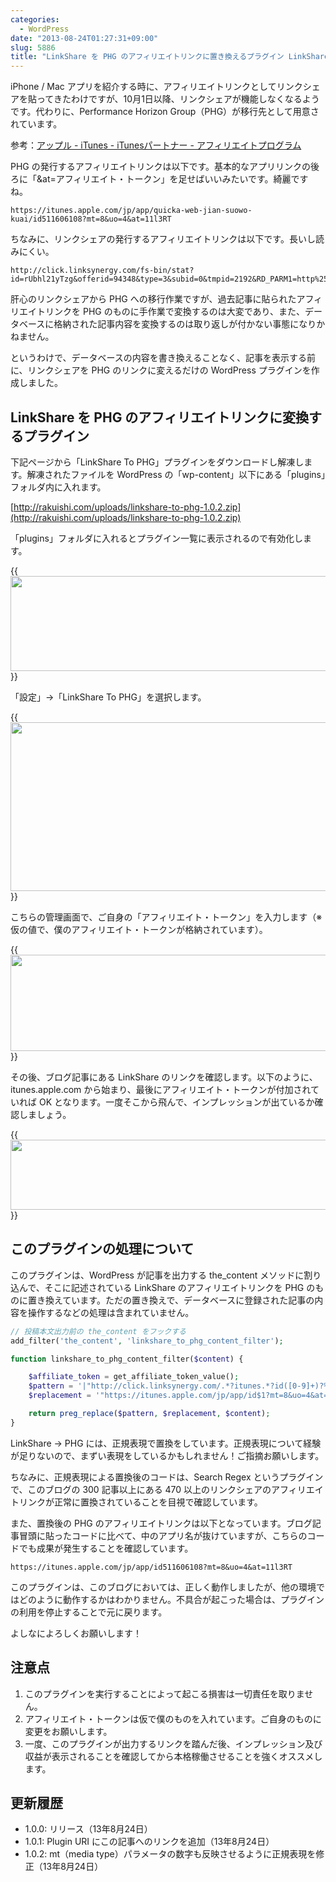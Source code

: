 ```yaml
---
categories:
  - WordPress
date: "2013-08-24T01:27:31+09:00"
slug: 5886
title: "LinkShare を PHG のアフィリエイトリンクに置き換えるプラグイン LinkShare To PHG を作りました"
---
```


iPhone / Mac アプリを紹介する時に、アフィリエイトリンクとしてリンクシェアを貼ってきたわけですが、10月1日以降、リンクシェアが機能しなくなるようです。代わりに、Performance Horizon Group（PHG）が移行先として用意されています。

参考：[アップル - iTunes - iTunesパートナー - アフィリエイトプログラム](http://www.apple.com/jp/itunes/affiliates/)

PHG の発行するアフィリエイトリンクは以下です。基本的なアプリリンクの後ろに「&at=アフィリエイト・トークン」を足せばいいみたいです。綺麗ですね。

```
https://itunes.apple.com/jp/app/quicka-web-jian-suowo-kuai/id511606108?mt=8&uo=4&at=11l3RT
```

ちなみに、リンクシェアの発行するアフィリエイトリンクは以下です。長いし読みにくい。

```
http://click.linksynergy.com/fs-bin/stat?id=rUbhl21yTzg&offerid=94348&type=3&subid=0&tmpid=2192&RD_PARM1=http%253A%252F%252Fitunes.apple.com%252Fjp%252Fapp%252Fquicka%252Fid511606108%253Fmt%253D8%2526uo%253D4%2526partnerId%253D30
```

肝心のリンクシェアから PHG への移行作業ですが、過去記事に貼られたアフィリエイトリンクを PHG のものに手作業で変換するのは大変であり、また、データベースに格納された記事内容を変換するのは取り返しが付かない事態になりかねません。

というわけで、データベースの内容を書き換えることなく、記事を表示する前に、リンクシェアを PHG のリンクに変えるだけの WordPress プラグインを作成しました。

## LinkShare を PHG のアフィリエイトリンクに変換するプラグイン

下記ページから「LinkShare To PHG」プラグインをダウンロードし解凍します。解凍されたファイルを WordPress の「wp-content」以下にある「plugins」フォルダ内に入れます。

[http://rakuishi.com/uploads/linkshare-to-phg-1.0.2.zip](http://rakuishi.com/uploads/linkshare-to-phg-1.0.2.zip)

「plugins」フォルダに入れるとプラグイン一覧に表示されるので有効化します。

{{<img alt="" src="/images/2013/08/5886_1.png" width="640" height="152">}}

「設定」→「LinkShare To PHG」を選択します。

{{<img alt="" src="/images/2013/08/5886_2.png" width="640" height="270">}}

こちらの管理画面で、ご自身の「アフィリエイト・トークン」を入力します（※ 仮の値で、僕のアフィリエイト・トークンが格納されています）。

{{<img alt="" src="/images/2013/08/5886_3.png" width="640" height="154">}}

その後、ブログ記事にある LinkShare のリンクを確認します。以下のように、itunes.apple.com から始まり、最後にアフィリエイト・トークンが付加されていれば OK となります。一度そこから飛んで、インプレッションが出ているか確認しましょう。

{{<img alt="" src="/images/2013/08/5886_4.png" width="640" height="112">}}

## このプラグインの処理について

このプラグインは、WordPress が記事を出力する the_content メソッドに割り込んで、そこに記述されている LinkShare のアフィリエイトリンクを PHG のものに置き換えています。ただの置き換えで、データベースに登録された記事の内容を操作するなどの処理は含まれていません。

```php
// 投稿本文出力前の the_content をフックする
add_filter('the_content', 'linkshare_to_phg_content_filter');

function linkshare_to_phg_content_filter($content) {

	$affiliate_token = get_affiliate_token_value();
	$pattern = '|"http://click.linksynergy.com/.*?itunes.*?id([0-9]+)?%253.*?"|';
	$replacement = '"https://itunes.apple.com/jp/app/id$1?mt=8&uo=4&at=' . $affiliate_token . '"';

	return preg_replace($pattern, $replacement, $content);
}
```

LinkShare → PHG には、正規表現で置換をしています。正規表現について経験が足りないので、まずい表現をしているかもしれません！ご指摘お願いします。

ちなみに、正規表現による置換後のコードは、Search Regex というプラグインで、このブログの 300 記事以上にある 470 以上のリンクシェアのアフィリエイトリンクが正常に置換されていることを目視で確認しています。

また、置換後の PHG のアフィリエイトリンクは以下となっています。ブログ記事冒頭に貼ったコードに比べて、中のアプリ名が抜けていますが、こちらのコードでも成果が発生することを確認しています。

```
https://itunes.apple.com/jp/app/id511606108?mt=8&uo=4&at=11l3RT
```

このプラグインは、このブログにおいては、正しく動作しましたが、他の環境ではどのように動作するかはわかりません。不具合が起こった場合は、プラグインの利用を停止することで元に戻ります。

よしなによろしくお願いします！

## 注意点

1. このプラグインを実行することによって起こる損害は一切責任を取りません。
1. アフィリエイト・トークンは仮で僕のものを入れています。ご自身のものに変更をお願いします。
1. 一度、このプラグインが出力するリンクを踏んだ後、インプレッション及び収益が表示されることを確認してから本格稼働させることを強くオススメします。

## 更新履歴

* 1.0.0: リリース（13年8月24日）
* 1.0.1: Plugin URI にこの記事へのリンクを追加（13年8月24日）
* 1.0.2: mt（media type）パラメータの数字も反映させるように正規表現を修正（13年8月24日）

